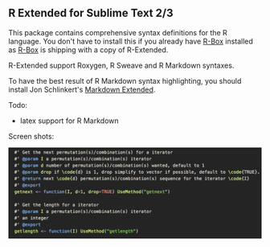 R Extended for Sublime Text 2/3
------------
This package contains  comprehensive syntax definitions for the R language. You don't have to install this if you already have  [R-Box](https://github.com/randy3k/R-Box) installed as [R-Box](https://github.com/randy3k/R-Box) is shipping with a copy of R-Extended.

R-Extended support Roxygen, R Sweave and R Markdown syntaxes. 

To have the best result of R Markdown syntax highlighting,
you should install Jon Schlinkert's [Markdown Extended](https://github.com/jonschlinkert/sublime-markdown-extended).

Todo:

* latex support for R Markdown


Screen shots:

![](https://raw.githubusercontent.com/randy3k/R-Extended/master/screenshots/roxygen.png)
